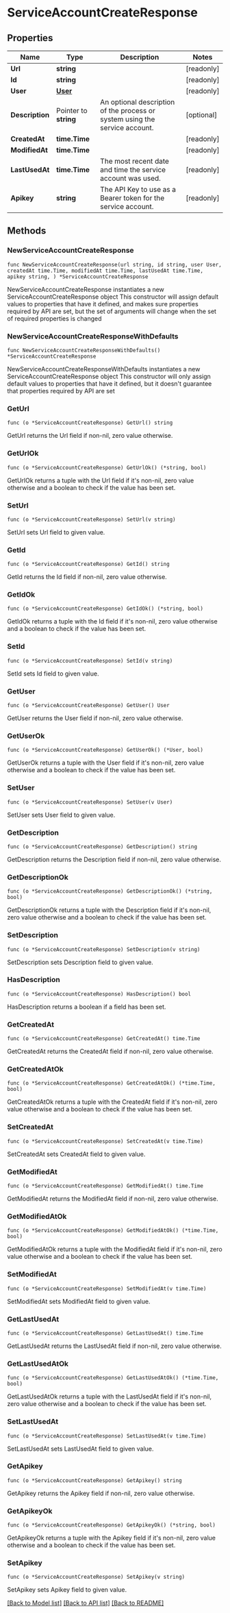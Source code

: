 # ServiceAccountCreateResponse

## Properties

Name | Type | Description | Notes
------------ | ------------- | ------------- | -------------
**Url** | **string** |  | [readonly] 
**Id** | **string** |  | [readonly] 
**User** | [**User**](User.md) |  | [readonly] 
**Description** | Pointer to **string** | An optional description of the process or system using the service account. | [optional] 
**CreatedAt** | **time.Time** |  | [readonly] 
**ModifiedAt** | **time.Time** |  | [readonly] 
**LastUsedAt** | **time.Time** | The most recent date and time the service account was used. | [readonly] 
**Apikey** | **string** | The API Key to use as a Bearer token for the service account. | [readonly] 

## Methods

### NewServiceAccountCreateResponse

`func NewServiceAccountCreateResponse(url string, id string, user User, createdAt time.Time, modifiedAt time.Time, lastUsedAt time.Time, apikey string, ) *ServiceAccountCreateResponse`

NewServiceAccountCreateResponse instantiates a new ServiceAccountCreateResponse object
This constructor will assign default values to properties that have it defined,
and makes sure properties required by API are set, but the set of arguments
will change when the set of required properties is changed

### NewServiceAccountCreateResponseWithDefaults

`func NewServiceAccountCreateResponseWithDefaults() *ServiceAccountCreateResponse`

NewServiceAccountCreateResponseWithDefaults instantiates a new ServiceAccountCreateResponse object
This constructor will only assign default values to properties that have it defined,
but it doesn't guarantee that properties required by API are set

### GetUrl

`func (o *ServiceAccountCreateResponse) GetUrl() string`

GetUrl returns the Url field if non-nil, zero value otherwise.

### GetUrlOk

`func (o *ServiceAccountCreateResponse) GetUrlOk() (*string, bool)`

GetUrlOk returns a tuple with the Url field if it's non-nil, zero value otherwise
and a boolean to check if the value has been set.

### SetUrl

`func (o *ServiceAccountCreateResponse) SetUrl(v string)`

SetUrl sets Url field to given value.


### GetId

`func (o *ServiceAccountCreateResponse) GetId() string`

GetId returns the Id field if non-nil, zero value otherwise.

### GetIdOk

`func (o *ServiceAccountCreateResponse) GetIdOk() (*string, bool)`

GetIdOk returns a tuple with the Id field if it's non-nil, zero value otherwise
and a boolean to check if the value has been set.

### SetId

`func (o *ServiceAccountCreateResponse) SetId(v string)`

SetId sets Id field to given value.


### GetUser

`func (o *ServiceAccountCreateResponse) GetUser() User`

GetUser returns the User field if non-nil, zero value otherwise.

### GetUserOk

`func (o *ServiceAccountCreateResponse) GetUserOk() (*User, bool)`

GetUserOk returns a tuple with the User field if it's non-nil, zero value otherwise
and a boolean to check if the value has been set.

### SetUser

`func (o *ServiceAccountCreateResponse) SetUser(v User)`

SetUser sets User field to given value.


### GetDescription

`func (o *ServiceAccountCreateResponse) GetDescription() string`

GetDescription returns the Description field if non-nil, zero value otherwise.

### GetDescriptionOk

`func (o *ServiceAccountCreateResponse) GetDescriptionOk() (*string, bool)`

GetDescriptionOk returns a tuple with the Description field if it's non-nil, zero value otherwise
and a boolean to check if the value has been set.

### SetDescription

`func (o *ServiceAccountCreateResponse) SetDescription(v string)`

SetDescription sets Description field to given value.

### HasDescription

`func (o *ServiceAccountCreateResponse) HasDescription() bool`

HasDescription returns a boolean if a field has been set.

### GetCreatedAt

`func (o *ServiceAccountCreateResponse) GetCreatedAt() time.Time`

GetCreatedAt returns the CreatedAt field if non-nil, zero value otherwise.

### GetCreatedAtOk

`func (o *ServiceAccountCreateResponse) GetCreatedAtOk() (*time.Time, bool)`

GetCreatedAtOk returns a tuple with the CreatedAt field if it's non-nil, zero value otherwise
and a boolean to check if the value has been set.

### SetCreatedAt

`func (o *ServiceAccountCreateResponse) SetCreatedAt(v time.Time)`

SetCreatedAt sets CreatedAt field to given value.


### GetModifiedAt

`func (o *ServiceAccountCreateResponse) GetModifiedAt() time.Time`

GetModifiedAt returns the ModifiedAt field if non-nil, zero value otherwise.

### GetModifiedAtOk

`func (o *ServiceAccountCreateResponse) GetModifiedAtOk() (*time.Time, bool)`

GetModifiedAtOk returns a tuple with the ModifiedAt field if it's non-nil, zero value otherwise
and a boolean to check if the value has been set.

### SetModifiedAt

`func (o *ServiceAccountCreateResponse) SetModifiedAt(v time.Time)`

SetModifiedAt sets ModifiedAt field to given value.


### GetLastUsedAt

`func (o *ServiceAccountCreateResponse) GetLastUsedAt() time.Time`

GetLastUsedAt returns the LastUsedAt field if non-nil, zero value otherwise.

### GetLastUsedAtOk

`func (o *ServiceAccountCreateResponse) GetLastUsedAtOk() (*time.Time, bool)`

GetLastUsedAtOk returns a tuple with the LastUsedAt field if it's non-nil, zero value otherwise
and a boolean to check if the value has been set.

### SetLastUsedAt

`func (o *ServiceAccountCreateResponse) SetLastUsedAt(v time.Time)`

SetLastUsedAt sets LastUsedAt field to given value.


### GetApikey

`func (o *ServiceAccountCreateResponse) GetApikey() string`

GetApikey returns the Apikey field if non-nil, zero value otherwise.

### GetApikeyOk

`func (o *ServiceAccountCreateResponse) GetApikeyOk() (*string, bool)`

GetApikeyOk returns a tuple with the Apikey field if it's non-nil, zero value otherwise
and a boolean to check if the value has been set.

### SetApikey

`func (o *ServiceAccountCreateResponse) SetApikey(v string)`

SetApikey sets Apikey field to given value.



[[Back to Model list]](../README.md#documentation-for-models) [[Back to API list]](../README.md#documentation-for-api-endpoints) [[Back to README]](../README.md)


